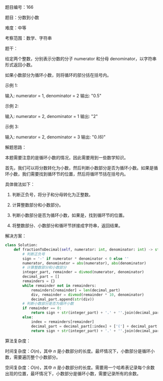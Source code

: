 题目编号：166

题目：分数到小数

难度：中等

考察范围：数学、字符串

题干：

给定两个整数，分别表示分数的分子 numerator 和分母 denominator，以字符串形式返回小数。

如果小数部分为循环小数，则将循环的部分括在括号内。

示例 1:

输入: numerator = 1, denominator = 2
输出: "0.5"

示例 2:

输入: numerator = 2, denominator = 1
输出: "2"

示例 3:

输入: numerator = 2, denominator = 3
输出: "0.(6)"

解题思路：

本题需要注意的是循环小数的情况，因此需要用到一些数学知识。

首先，我们可以将分数转化为小数，然后判断小数部分是否为循环小数。如果是循环小数，我们需要找到循环节的位置，然后将循环节括在括号内。

具体做法如下：

1. 判断正负号，将分子和分母转化为正整数。

2. 计算整数部分和小数部分。

3. 判断小数部分是否为循环小数，如果是，找到循环节的位置。

4. 将整数部分、小数部分和循环节拼接成字符串，返回结果。

解决方案：

```python
class Solution:
    def fractionToDecimal(self, numerator: int, denominator: int) -> str:
        # 判断正负号
        sign = '-' if numerator * denominator < 0 else ''
        numerator, denominator = abs(numerator), abs(denominator)
        # 计算整数部分和小数部分
        integer_part, remainder = divmod(numerator, denominator)
        decimal_part = []
        remainders = {}
        while remainder not in remainders:
            remainders[remainder] = len(decimal_part)
            div, remainder = divmod(remainder * 10, denominator)
            decimal_part.append(str(div))
        # 判断小数部分是否为循环小数
        if remainder == 0:
            return sign + str(integer_part) + '.' + ''.join(decimal_part) if decimal_part else sign + str(integer_part)
        else:
            index = remainders[remainder]
            decimal_part = decimal_part[:index] + ['('] + decimal_part[index:] + [')']
            return sign + str(integer_part) + '.' + ''.join(decimal_part)
```

算法复杂度：

时间复杂度：$O(n)$，其中 $n$ 是小数部分的长度。最坏情况下，小数部分是循环小数，需要遍历整个小数部分。

空间复杂度：$O(n)$，其中 $n$ 是小数部分的长度。需要用一个哈希表记录每个余数出现的位置，最坏情况下，小数部分是循环小数，需要记录所有的余数。